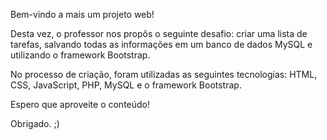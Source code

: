 Bem-vindo a mais um projeto web!

Desta vez, o professor nos propôs o seguinte desafio: criar uma lista de tarefas, salvando todas as informações em um banco de dados MySQL e utilizando o framework Bootstrap.

No processo de criação, foram utilizadas as seguintes tecnologias: HTML, CSS, JavaScript, PHP, MySQL e o framework Bootstrap.

Espero que aproveite o conteúdo!

Obrigado. ;)
